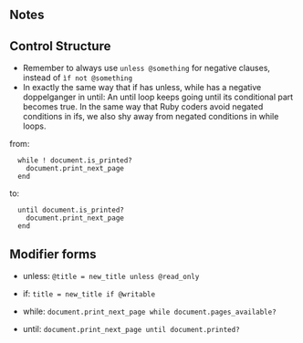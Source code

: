 Notes
------

## Control Structure

- Remember to always use ``unless @something`` for negative clauses, instead of ``ìf not @something``
- In exactly the same way that if has unless, while has a negative doppelganger in until: An until 
loop keeps going until its conditional part becomes true. In the same way that Ruby coders avoid 
negated conditions in ifs, we also shy away from negated conditions in while loops.

from:

  ```
    while ! document.is_printed?
      document.print_next_page
    end

  ```

to:

  ```
    until document.is_printed?
      document.print_next_page
    end

  ```

## Modifier forms

- unless:
  ``@title = new_title unless @read_only``

- if:
  ``title = new_title if @writable``

- while:
  ``document.print_next_page while document.pages_available?``

- until:
  ``document.print_next_page until document.printed?``
